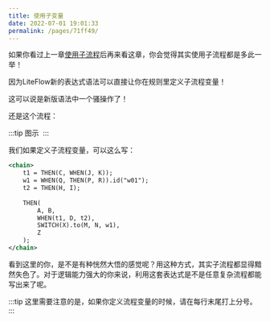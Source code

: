 ```yaml
---
title: 使用子变量
date: 2022-07-01 19:01:33
permalink: /pages/71ff49/
---
```


如果你看过上一章[使用子流程](/pages/dc5df7/)后再来看这章，你会觉得其实使用子流程都是多此一举！

因为LiteFlow新的表达式语法可以直接让你在规则里定义子流程变量！

这可以说是新版语法中一个骚操作了！

还是这个流程：

:::tip 图示
<img :src="$withBase('/img/flow_example/e8.svg')" style="zoom: 80%" class="no-zoom">
:::

我们如果定义子流程变量，可以这么写：

```xml
<chain>
    t1 = THEN(C, WHEN(J, K));
    w1 = WHEN(Q, THEN(P, R)).id("w01");
    t2 = THEN(H, I);
    
    THEN(
        A, B,
        WHEN(t1, D, t2),
        SWITCH(X).to(M, N, w1),
        Z
    );
</chain>
```

看到这里的你，是不是有种恍然大悟的感觉呢？用这种方式，其实子流程都显得黯然失色了。对于逻辑能力强大的你来说，利用这套表达式是不是任意复杂流程都能写出来了呢。

:::tip
这里需要注意的是，如果你定义流程变量的时候，请在每行末尾打上分号。
:::